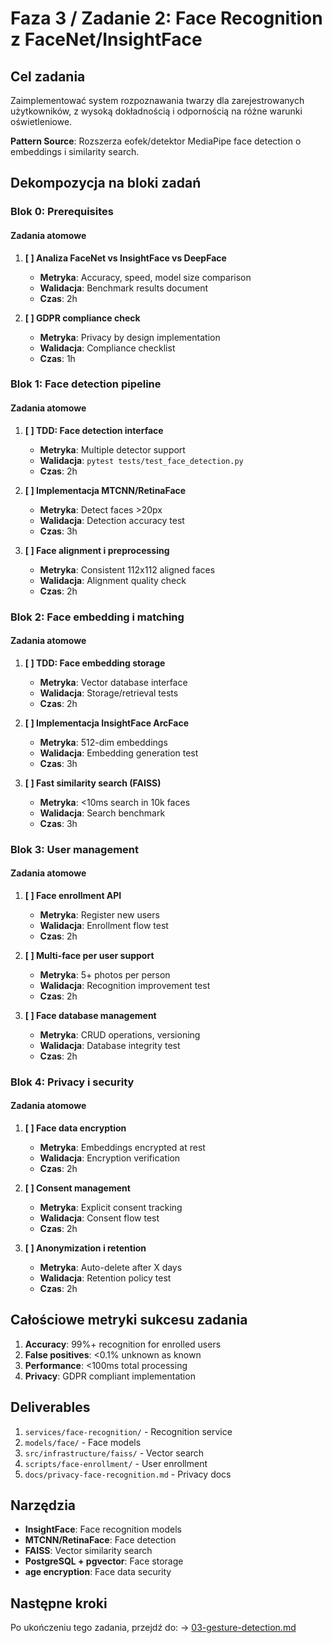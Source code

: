 # Faza 3 / Zadanie 2: Face Recognition z FaceNet/InsightFace

<!--
LLM CONTEXT PROMPT:
Face recognition service bazuje na proven patterns z eofek/detektor (docs/analysis/eofek-detektor-analysis.md):
- MediaPipe Face Detection jako foundation (już przetestowane)
- InsightFace embeddings (rozszerzenie ich systemu)
- GPU monitoring patterns dla AI models
- Metrics abstraction layer dla performance tracking
- ADOPTUJEMY: ich MediaPipe approach, GPU patterns
- ROZSZERZAMY: o InsightFace embeddings, FAISS similarity search
-->

## Cel zadania

Zaimplementować system rozpoznawania twarzy dla zarejestrowanych użytkowników, z wysoką dokładnością i odpornością na różne warunki oświetleniowe.

**Pattern Source**: Rozszerza eofek/detektor MediaPipe face detection o embeddings i similarity search.

## Dekompozycja na bloki zadań

### Blok 0: Prerequisites

#### Zadania atomowe

1. **[ ] Analiza FaceNet vs InsightFace vs DeepFace**
   - **Metryka**: Accuracy, speed, model size comparison
   - **Walidacja**: Benchmark results document
   - **Czas**: 2h

2. **[ ] GDPR compliance check**
   - **Metryka**: Privacy by design implementation
   - **Walidacja**: Compliance checklist
   - **Czas**: 1h

### Blok 1: Face detection pipeline

#### Zadania atomowe

1. **[ ] TDD: Face detection interface**
   - **Metryka**: Multiple detector support
   - **Walidacja**: `pytest tests/test_face_detection.py`
   - **Czas**: 2h

2. **[ ] Implementacja MTCNN/RetinaFace**
   - **Metryka**: Detect faces >20px
   - **Walidacja**: Detection accuracy test
   - **Czas**: 3h

3. **[ ] Face alignment i preprocessing**
   - **Metryka**: Consistent 112x112 aligned faces
   - **Walidacja**: Alignment quality check
   - **Czas**: 2h

### Blok 2: Face embedding i matching

#### Zadania atomowe

1. **[ ] TDD: Face embedding storage**
   - **Metryka**: Vector database interface
   - **Walidacja**: Storage/retrieval tests
   - **Czas**: 2h

2. **[ ] Implementacja InsightFace ArcFace**
   - **Metryka**: 512-dim embeddings
   - **Walidacja**: Embedding generation test
   - **Czas**: 3h

3. **[ ] Fast similarity search (FAISS)**
   - **Metryka**: <10ms search in 10k faces
   - **Walidacja**: Search benchmark
   - **Czas**: 3h

### Blok 3: User management

#### Zadania atomowe

1. **[ ] Face enrollment API**
   - **Metryka**: Register new users
   - **Walidacja**: Enrollment flow test
   - **Czas**: 2h

2. **[ ] Multi-face per user support**
   - **Metryka**: 5+ photos per person
   - **Walidacja**: Recognition improvement test
   - **Czas**: 2h

3. **[ ] Face database management**
   - **Metryka**: CRUD operations, versioning
   - **Walidacja**: Database integrity test
   - **Czas**: 2h

### Blok 4: Privacy i security

#### Zadania atomowe

1. **[ ] Face data encryption**
   - **Metryka**: Embeddings encrypted at rest
   - **Walidacja**: Encryption verification
   - **Czas**: 2h

2. **[ ] Consent management**
   - **Metryka**: Explicit consent tracking
   - **Walidacja**: Consent flow test
   - **Czas**: 2h

3. **[ ] Anonymization i retention**
   - **Metryka**: Auto-delete after X days
   - **Walidacja**: Retention policy test
   - **Czas**: 2h

## Całościowe metryki sukcesu zadania

1. **Accuracy**: 99%+ recognition for enrolled users
2. **False positives**: <0.1% unknown as known
3. **Performance**: <100ms total processing
4. **Privacy**: GDPR compliant implementation

## Deliverables

1. `services/face-recognition/` - Recognition service
2. `models/face/` - Face models
3. `src/infrastructure/faiss/` - Vector search
4. `scripts/face-enrollment/` - User enrollment
5. `docs/privacy-face-recognition.md` - Privacy docs

## Narzędzia

- **InsightFace**: Face recognition models
- **MTCNN/RetinaFace**: Face detection
- **FAISS**: Vector similarity search
- **PostgreSQL + pgvector**: Face storage
- **age encryption**: Face data security

## Następne kroki

Po ukończeniu tego zadania, przejdź do:
→ [03-gesture-detection.md](./03-gesture-detection.md)
